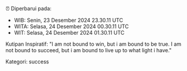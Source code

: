 ⏰ Diperbarui pada:
- WIB: Senin, 23 Desember 2024 23.30.11 UTC
- WITA: Selasa, 24 Desember 2024 00.30.11 UTC
- WIT: Selasa, 24 Desember 2024 01.30.11 UTC

Kutipan Inspiratif:
"I am not bound to win, but i am bound to be true. I am not bound to succeed, but i am bound to live up to what light i have."


Kategori: success

